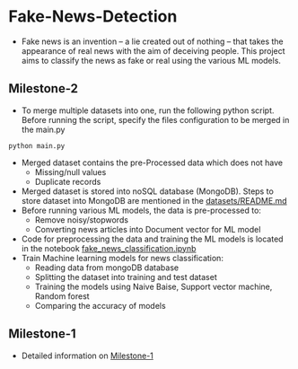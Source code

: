 # Fake-News-Detection
* Fake news is an invention – a lie created out of nothing – that takes the appearance of real news with the aim of deceiving people. This project aims to classify the news as fake or real using the various ML models.

## Milestone-2 
* To merge multiple datasets into one, run the following python script. Before running the script, specify the files configuration to be merged in the main.py
```
python main.py
```  
* Merged dataset contains the pre-Processed data which does not have
    - Missing/null values
    - Duplicate records
* Merged dataset is stored into noSQL database (MongoDB). Steps to store dataset into MongoDB are mentioned in the [datasets/README.md](https://github.com/Arpit2903/Fake-News-Detection/datasets) 
* Before running various ML models, the data is pre-processed to:
    - Remove noisy/stopwords 
    - Converting news articles into Document vector for ML model
* Code for preprocessing the data and training the ML models is located in the notebook [fake_news_classification.ipynb](https://github.com/Arpit2903/Fake-News-Detection/blob/master/fake_news_classification.ipynb) 
* Train Machine learning models for news classification:
    - Reading data from mongoDB database
    - Splitting the dataset into training and test dataset
    - Training the models using Naive Baise, Support vector machine, Random forest
    - Comparing the accuracy of models

## Milestone-1
* Detailed information on [Milestone-1](https://github.com/Arpit2903/Fake-News-Detection/blob/master/Milestone1.pdf)